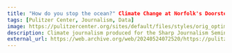 ```yaml
---
title: "How do you stop the ocean?" Climate Change at Norfolk's Doorsteps
tags: [Pulitzer Center, Journalism, Data]
image: https://pulitzercenter.org/sites/default/files/styles/orig_optimized/public/inline-images/IMG_2398.jpg.webp?itok=Y8zvbThs
description: Climate journalism produced for the Sharp Journalism Seminar at William & Mary
external_url: https://web.archive.org/web/20240524072520/https://pulitzercenter.org/stories/how-do-you-stop-ocean-climate-change-norfolks-doorsteps
---
```

